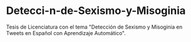 # Detecci-n-de-Sexismo-y-Misoginia
Tesis de Licenciatura con el tema "Detección de Sexismo y Misoginia en Tweets en Español con Aprendizaje Automático".
